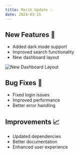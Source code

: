 ```yaml
---
title: March Update ✨
date: 2024-03-15
---
```


## New Features 🚀

- Added dark mode support
- Improved search functionality
- New dashboard layout

![New Dashboard Layout](https://images.unsplash.com/photo-1551288049-bebda4e38f71?auto=format&fit=crop&w=1200&q=80)

## Bug Fixes 🐛

- Fixed login issues
- Improved performance
- Better error handling

## Improvements 📈

- Updated dependencies
- Better documentation
- Enhanced user experience